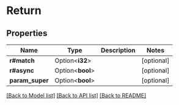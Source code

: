 # Return

## Properties

Name | Type | Description | Notes
------------ | ------------- | ------------- | -------------
**r#match** | Option<**i32**> |  | [optional]
**r#async** | Option<**bool**> |  | [optional]
**param_super** | Option<**bool**> |  | [optional]

[[Back to Model list]](../README.md#documentation-for-models) [[Back to API list]](../README.md#documentation-for-api-endpoints) [[Back to README]](../README.md)


